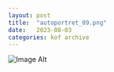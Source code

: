 ```yaml
---
layout:	post
title:	"autoportret_09.png"
date:	2023-08-03
categories:	kof archive
---
```


![Image Alt](https://k0f.github.io/assets/autoportret_09.png)